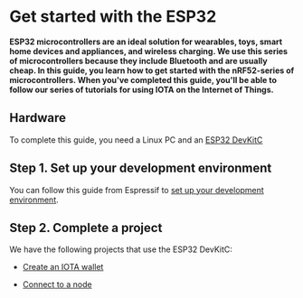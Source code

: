 # Get started with the ESP32

**ESP32 microcontrollers are an ideal solution for wearables, toys, smart home devices and appliances, and wireless charging. We use this series of microcontrollers because they include Bluetooth and are usually cheap. In this guide, you learn how to get started with the nRF52-series of microcontrollers. When you've completed this guide, you'll be able to follow our series of tutorials for using IOTA on the Internet of Things.**

## Hardware

To complete this guide, you need a Linux PC and an [ESP32 DevKitC](https://www.espressif.com/en/products/hardware/esp32-devkitc/overview)

## Step 1. Set up your development environment

You can follow this guide from Espressif to [set up your development environment](https://docs.espressif.com/projects/esp-idf/en/latest/get-started/index.html).

## Step 2. Complete a project

We have the following projects that use the ESP32 DevKitC:

- [Create an IOTA wallet](https://blog.iota.org/iota-esp32-wallet-1b12b45d8a5)

- [Connect to a node](https://blog.iota.org/running-the-iota-cclient-library-on-esp32-4a1a5191afad)
